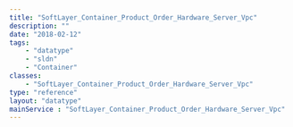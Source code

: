 ```yaml
---
title: "SoftLayer_Container_Product_Order_Hardware_Server_Vpc"
description: ""
date: "2018-02-12"
tags:
    - "datatype"
    - "sldn"
    - "Container"
classes:
    - "SoftLayer_Container_Product_Order_Hardware_Server_Vpc"
type: "reference"
layout: "datatype"
mainService : "SoftLayer_Container_Product_Order_Hardware_Server_Vpc"
---
```

